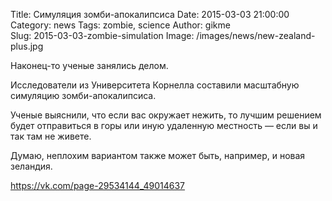 Title: Симуляция зомби-апокалипсиса
Date: 2015-03-03 21:00:00 
Category: news
Tags: zombie, science
Author: gikme  
Slug: 2015-03-03-zombie-simulation
Image: /images/news/new-zealand-plus.jpg

Наконец-то ученые занялись делом.

Исследователи из Университета Корнелла составили масштабную симуляцию зомби-апокалипсиса. 

Ученые выяснили, что если вас окружает нежить, то лучшим решением будет отправиться в горы или иную удаленную местность — если вы и так там не живете.

Думаю, неплохим вариантом также может быть, например, и новая зеландия.

<https://vk.com/page-29534144_49014637>	